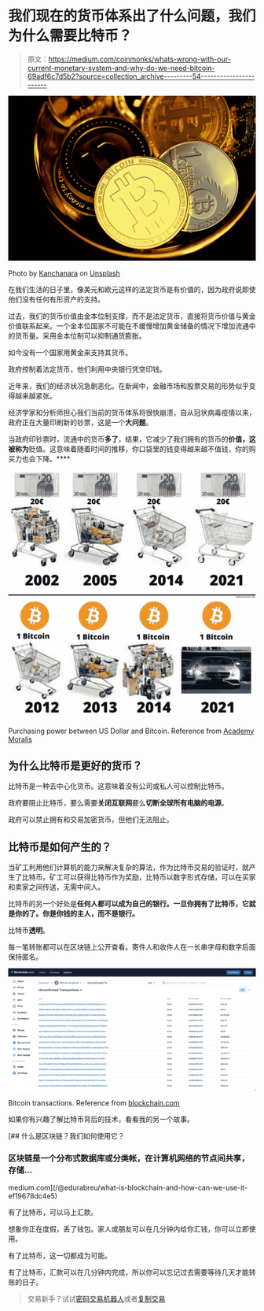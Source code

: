# 我们现在的货币体系出了什么问题，我们为什么需要比特币？

> 原文：<https://medium.com/coinmonks/whats-wrong-with-our-current-monetary-system-and-why-do-we-need-bitcoin-69adf6c7d5b2?source=collection_archive---------54----------------------->

![](img/c0daabe386f35c582db7de17e52f2f84.png)

Photo by [Kanchanara](https://unsplash.com/@kanchanara) on [Unsplash](https://unsplash.com/)

在我们生活的日子里，像美元和欧元这样的法定货币是有价值的，因为政府说即使他们没有任何有形资产的支持。

过去，我们的货币价值由金本位制支撑，而不是法定货币，直接将货币价值与黄金价值联系起来。一个金本位国家不可能在不缓慢增加黄金储备的情况下增加流通中的货币量。采用金本位制可以抑制通货膨胀。

如今没有一个国家用黄金来支持其货币。

政府控制着法定货币，他们利用中央银行凭空印钱。

近年来，我们的经济状况急剧恶化。在新闻中，金融市场和股票交易的形势似乎变得越来越紧张。

经济学家和分析师担心我们当前的货币体系将很快崩溃，自从冠状病毒疫情以来，政府正在大量印刷新的钞票，这是一个**大问题**。

当政府印钞票时，流通中的货币**多了**，结果，它减少了我们拥有的货币的**价值，这被称为**贬值。这意味着随着时间的推移，你口袋里的钱变得越来越不值钱，你的购买力也会下降。****

![](img/2316814f70fe6cdd599e73f8d685fdb9.png)

Purchasing power between US Dollar and Bitcoin. Reference from [Academy Moralis](https://academy.moralis.io/blog/crypto-and-inflation)

## 为什么比特币是更好的货币？

比特币是一种去中心化货币。这意味着没有公司或私人可以控制比特币。

政府要阻止比特币，要么需要**关闭互联网**要么**切断全球所有电脑的电源**。

政府可以禁止拥有和交易加密货币，但他们无法阻止。

## **比特币是如何产生的？**

当矿工利用他们计算机的能力来解决复杂的算法，作为比特币交易的验证时，就产生了比特币。矿工可以获得比特币作为奖励，比特币以数字形式存储，可以在买家和卖家之间传送，无需中间人。

比特币的另一个好处是**任何人都可以成为自己的银行。一旦你拥有了比特币，它就是你的了。你是你钱的主人，而不是银行。**

比特币**透明**。

每一笔转账都可以在区块链上公开查看。寄件人和收件人在一长串字母和数字后面保持匿名。

![](img/dbb19f49f21a78b5aaa964faa5628e0b.png)

Bitcoin transactions. Reference from [blockchain.com](https://www.blockchain.com/btc/unconfirmed-transactions)

如果你有兴趣了解比特币背后的技术，看看我的另一个故事。

[](/@edurabreu/what-is-blockchain-and-how-can-we-use-it-ef19678dc4e5) [## 什么是区块链？我们如何使用它？

### 区块链是一个分布式数据库或分类帐，在计算机网络的节点间共享，存储…

medium.com](/@edurabreu/what-is-blockchain-and-how-can-we-use-it-ef19678dc4e5) 

有了比特币，可以马上汇款。

想象你正在度假，丢了钱包。家人或朋友可以在几分钟内给你汇钱，你可以立即使用。

有了比特币，这一切都成为可能。

有了比特币，汇款可以在几分钟内完成，所以你可以忘记过去需要等待几天才能转账的日子。

> 交易新手？试试[密码交易机器人](/coinmonks/crypto-trading-bot-c2ffce8acb2a)或者[复制交易](/coinmonks/top-10-crypto-copy-trading-platforms-for-beginners-d0c37c7d698c)